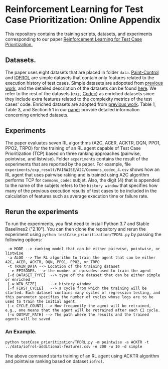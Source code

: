 # Reinforcement Learning for Test Case Prioritization: Online Appendix
This repository contains the training scripts, datasets, and experiments corresponding to our paper [Reinforcement Learning for Test Case Prioritization.](https://arxiv.org/pdf/2011.01834.pdf)

## Datasets. 
The paper uses eight datasets that are placed in folder `data`. [Paint-Control](https://github.com/moji1/tp_rl/blob/master/data/tc_data_paintcontrol.csv) and [IOFROL](https://github.com/moji1/tp_rl/blob/master/data/iofrol.csv) are simple datasets that contain only features related to the execution history of test cases. Simple datasets are adopoted from [previous work](https://www.simula.no/sites/default/files/publications/files/reinforcement_learning_for_test_case_prioritization-issta17_0.pdf), and the detailed description of the datasets can be found [here](https://bitbucket.org/HelgeS/retecs/src/master/DATA/).
We refer to the rest of the datasets (e.g., [Codec](https://github.com/moji1/tp_rl/blob/master/data/Commons_codec.csv)) as enriched datasets since they include extra features related to the complexity metrics of the test cases' code. Enriched datasets are adopted from [previous work](https://cin.ufpe.br/~bafm/publications/bertolino_etal_icse20.pdf). Table 1, Table 3, and Section 5.1 in our [paper](https://arxiv.org/pdf/2011.01834.pdf) provide detailed information concerning enriched datasets. 

## Experiments
The paper evaluates seven RL algorithms (A2C, ACER, ACKTR, DQN, PPO1, PPO2, TRPO) for the training of an RL agent capable of Test Case Prioritization (TCP) based on three ranking approaches (pairwise, pointwise, and listwise). Folder `experiments` contains the result of the experiments that are reported by the paper. For example, file `experiments/exp_result/PAIRWISE/A2C/Commons_codec_4.csv` shows how an RL agent that uses pairwise raking and is trained using A2C algorithm performs TCP for `Commons_codec` subjet. Also, the digit (4) that is appended to the name of the subjets refers to the `history window` that specifies how many of the previous execution results of test cases to be included in the calculation of features such as average execution time or failure rate. 

## Rerun the experiments
To run the experiments, you first need to install Python 3.7 and Stable Baselines2 ("2.10"). You can then clone the repository and rerun the experiment using `python testCase_prioritization/TPDRL.py` by passing the following options:

```
 -m MODE --> ranking model that can be either pairwise, pointwise, or listwise
 -a ALGO --> The RL algorithm to train the agent that can be either A2C, ACER, ACKTR, DQN, PPO1, PPO2, or TRPO
 -t TRAIN_DATA --> Location of the training dataset
  -e EPISODES. --> the number of episodes used to train the agent
 [-d DATASET_TYPE]  --> type of the dataset that can be either simple or enriched
 [-w WIN_SIZE]      --> history window
 [-f FIRST_CYCLE]   --> a cycle from which the training will be started. Each dataset contains many cycles of regression testing, and this parameter specifies the number of cycles whose logs are to be used to train the initial agent.
 [-c CYCLE_COUNT] --> How frequently the agent will be retrained, e.g., one means that the agent will be retrained after each CI cycle.
 [-o OUTPUT_PATH] --> The path where the results and the trained agents will be saved
```

### An Example.
`python testCase_prioritization/TPDRL.py -m pointwise -a ACKTR -t ../data/iofrol-additional-features.csv -e 200 -w 10 -d simple`

The above command starts training of an RL agent using ACKTR algorithm and pointwise ranking based on dataset `iofrol`. 






